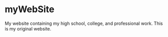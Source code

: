 # myWebSite
My website containing my high school, college, and professional work.
This is my original website.
